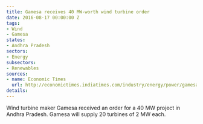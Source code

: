 ```yaml
---
title: Gamesa receives 40 MW-worth wind turbine order
date: 2016-08-17 00:00:00 Z
tags:
- Wind
- Gamesa
states:
- Andhra Pradesh
sectors:
- Energy
subsectors:
- Renewables
sources:
- name: Economic Times
  url: http://economictimes.indiatimes.com/industry/energy/power/gamesa-bags-40-mw-order-for-andhra-pradesh-wind-farm/articleshow/53655248.cms
details: 
---
```


Wind turbine maker Gamesa received an order for a 40 MW project in Andhra Pradesh. Gamesa will supply 20 turbines of 2 MW each.
